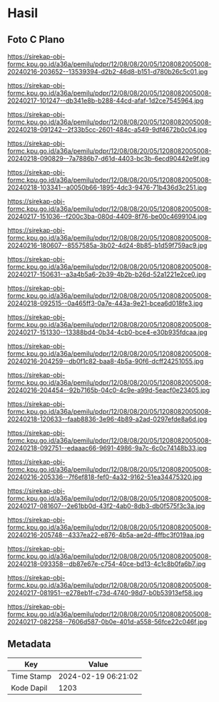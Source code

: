 # Hasil

## Foto C Plano

https://sirekap-obj-formc.kpu.go.id/a36a/pemilu/pdpr/12/08/08/20/05/1208082005008-20240216-203652--13539394-d2b2-46d8-b151-d780b26c5c01.jpg

https://sirekap-obj-formc.kpu.go.id/a36a/pemilu/pdpr/12/08/08/20/05/1208082005008-20240217-101247--db341e8b-b288-44cd-afaf-1d2ce7545964.jpg

https://sirekap-obj-formc.kpu.go.id/a36a/pemilu/pdpr/12/08/08/20/05/1208082005008-20240218-091242--2f33b5cc-2601-484c-a549-9df4672b0c04.jpg

https://sirekap-obj-formc.kpu.go.id/a36a/pemilu/pdpr/12/08/08/20/05/1208082005008-20240218-090829--7a7886b7-d61d-4403-bc3b-6ecd90442e9f.jpg

https://sirekap-obj-formc.kpu.go.id/a36a/pemilu/pdpr/12/08/08/20/05/1208082005008-20240218-103341--a0050b66-1895-4dc3-9476-71b436d3c251.jpg

https://sirekap-obj-formc.kpu.go.id/a36a/pemilu/pdpr/12/08/08/20/05/1208082005008-20240217-151036--f200c3ba-080d-4409-8f76-be00c4699104.jpg

https://sirekap-obj-formc.kpu.go.id/a36a/pemilu/pdpr/12/08/08/20/05/1208082005008-20240216-180607--8557585a-3b02-4d24-8b85-b1d59f759ac9.jpg

https://sirekap-obj-formc.kpu.go.id/a36a/pemilu/pdpr/12/08/08/20/05/1208082005008-20240217-150631--a3a4b5a6-2b39-4b2b-b26d-52a1221e2ce0.jpg

https://sirekap-obj-formc.kpu.go.id/a36a/pemilu/pdpr/12/08/08/20/05/1208082005008-20240218-092515--0a465ff3-0a7e-443a-9e21-bcea6d018fe3.jpg

https://sirekap-obj-formc.kpu.go.id/a36a/pemilu/pdpr/12/08/08/20/05/1208082005008-20240217-151330--13388bd4-0b34-4cb0-bce4-e30b935fdcaa.jpg

https://sirekap-obj-formc.kpu.go.id/a36a/pemilu/pdpr/12/08/08/20/05/1208082005008-20240216-204259--db0f1c82-baa8-4b5a-90f6-dcff24251055.jpg

https://sirekap-obj-formc.kpu.go.id/a36a/pemilu/pdpr/12/08/08/20/05/1208082005008-20240216-204454--92b7165b-04c0-4c9e-a99d-5eacf0e23405.jpg

https://sirekap-obj-formc.kpu.go.id/a36a/pemilu/pdpr/12/08/08/20/05/1208082005008-20240218-120633--faab8836-3e96-4b89-a2ad-0297efde8a6d.jpg

https://sirekap-obj-formc.kpu.go.id/a36a/pemilu/pdpr/12/08/08/20/05/1208082005008-20240218-092751--edaaac66-9691-4986-9a7c-6c0c74148b33.jpg

https://sirekap-obj-formc.kpu.go.id/a36a/pemilu/pdpr/12/08/08/20/05/1208082005008-20240216-205336--7f6ef818-fef0-4a32-9162-51ea34475320.jpg

https://sirekap-obj-formc.kpu.go.id/a36a/pemilu/pdpr/12/08/08/20/05/1208082005008-20240217-081607--2e61bb0d-43f2-4ab0-8db3-db0f575f3c3a.jpg

https://sirekap-obj-formc.kpu.go.id/a36a/pemilu/pdpr/12/08/08/20/05/1208082005008-20240216-205748--4337ea22-e876-4b5a-ae2d-4ffbc3f019aa.jpg

https://sirekap-obj-formc.kpu.go.id/a36a/pemilu/pdpr/12/08/08/20/05/1208082005008-20240218-093358--db87e67e-c754-40ce-bd13-4c1c8b0fa6b7.jpg

https://sirekap-obj-formc.kpu.go.id/a36a/pemilu/pdpr/12/08/08/20/05/1208082005008-20240217-081951--e278eb1f-c73d-4740-98d7-b0b53913ef58.jpg

https://sirekap-obj-formc.kpu.go.id/a36a/pemilu/pdpr/12/08/08/20/05/1208082005008-20240217-082258--7606d587-0b0e-401d-a558-56fce22c046f.jpg


## Metadata

| Key        | Value               |
| ---------- | ------------------- |
| Time Stamp | 2024-02-19 06:21:02 |
| Kode Dapil | 1203                |



